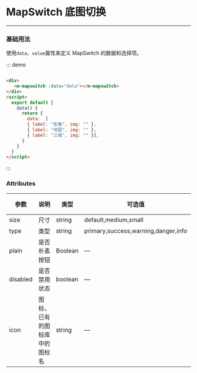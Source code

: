 # MapSwitch 底图切换
----
### 基础用法
使用```data```、```value```属性来定义 MapSwitch 的数据和选择项。

<div class="demo-block">
  <div>
    <m-mapswitch :data="data"></m-mapswitch>
  </div>
</div>

<script>
  export default {
    data() {
      return {
        data:  [
        { label: "影像", img: require('../assets/img/map-elec.png') },
        { label: "地图", img: require('../assets/img/map-image.png')},
        { label: "三维", img: require('../assets/img/map-three.png') }],
      }
    }
  }
</script>

::: demo
```html

<div>
   <m-mapswitch :data="data"></m-mapswitch>
</div>
<script>
  export default {
    data() {
      return {
        data:  [
        { label: "影像", img: "" },
        { label: "地图", img: "" },
        { label: "三维", img: "" }],
      }
    }
  }
</script>

```
:::

### Attributes
| 参数      | 说明    | 类型      | 可选值       | 默认值   |
|---------- |-------- |---------- |-------------  |-------- |
| size     | 尺寸   | string  |   default,medium,small            |    —     |
| type     | 类型   | string    |   primary,success,warning,danger,info |     —    |
| plain     | 是否朴素按钮   | Boolean    | — | false   |
| disabled  | 是否禁用状态    | boolean   | —   | false   |
| icon  | 图标，已有的图标库中的图标名 | string   |  —  |  —  |
